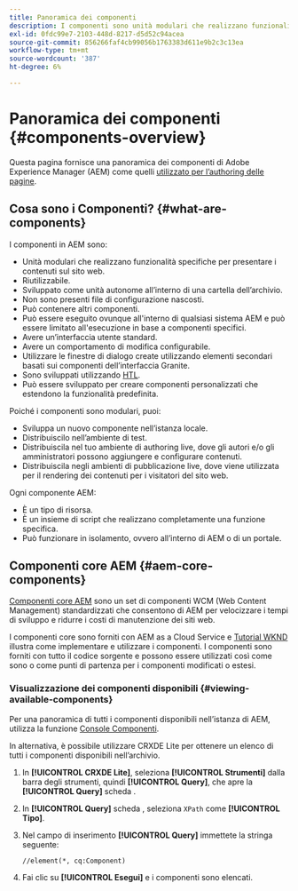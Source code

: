 ```yaml
---
title: Panoramica dei componenti
description: I componenti sono unità modulari che realizzano funzionalità specifiche per presentare i contenuti sul sito web
exl-id: 0fdc99e7-2103-448d-8217-d5d52c94acea
source-git-commit: 856266faf4cb99056b1763383d611e9b2c3c13ea
workflow-type: tm+mt
source-wordcount: '387'
ht-degree: 6%

---
```


# Panoramica dei componenti {#components-overview}

Questa pagina fornisce una panoramica dei componenti di Adobe Experience Manager (AEM) come quelli [utilizzato per l’authoring delle pagine](/help/sites-cloud/authoring/fundamentals/components.md).

## Cosa sono i Componenti? {#what-are-components}

I componenti in AEM sono:

* Unità modulari che realizzano funzionalità specifiche per presentare i contenuti sul sito web.
* Riutilizzabile.
* Sviluppato come unità autonome all’interno di una cartella dell’archivio.
* Non sono presenti file di configurazione nascosti.
* Può contenere altri componenti.
* Può essere eseguito ovunque all&#39;interno di qualsiasi sistema AEM e può essere limitato all&#39;esecuzione in base a componenti specifici.
* Avere un’interfaccia utente standard.
* Avere un comportamento di modifica configurabile.
* Utilizzare le finestre di dialogo create utilizzando elementi secondari basati sui componenti dell’interfaccia Granite.
* Sono sviluppati utilizzando [HTL](https://experienceleague.adobe.com/docs/experience-manager-htl/using/overview.html?lang=it).
* Può essere sviluppato per creare componenti personalizzati che estendono la funzionalità predefinita.

Poiché i componenti sono modulari, puoi:

* Sviluppa un nuovo componente nell’istanza locale.
* Distribuiscilo nell’ambiente di test.
* Distribuiscila nel tuo ambiente di authoring live, dove gli autori e/o gli amministratori possono aggiungere e configurare contenuti.
* Distribuiscila negli ambienti di pubblicazione live, dove viene utilizzata per il rendering dei contenuti per i visitatori del sito web.

Ogni componente AEM:

* È un tipo di risorsa.
* È un insieme di script che realizzano completamente una funzione specifica.
* Può funzionare in isolamento, ovvero all’interno di AEM o di un portale.

## Componenti core AEM {#aem-core-components}

[Componenti core AEM](https://experienceleague.adobe.com/docs/experience-manager-core-components/using/introduction.html?lang=it) sono un set di componenti WCM (Web Content Management) standardizzati che consentono di AEM per velocizzare i tempi di sviluppo e ridurre i costi di manutenzione dei siti web.

I componenti core sono forniti con AEM as a Cloud Service e [Tutorial WKND](/help/implementing/developing/introduction/develop-wknd-tutorial.md) illustra come implementare e utilizzare i componenti. I componenti sono forniti con tutto il codice sorgente e possono essere utilizzati così come sono o come punti di partenza per i componenti modificati o estesi.

### Visualizzazione dei componenti disponibili {#viewing-available-components}

Per una panoramica di tutti i componenti disponibili nell’istanza di AEM, utilizza la funzione [Console Componenti](/help/sites-cloud/authoring/features/components-console.md).

In alternativa, è possibile utilizzare CRXDE Lite per ottenere un elenco di tutti i componenti disponibili nell’archivio.

1. In **[!UICONTROL CRXDE Lite]**, seleziona **[!UICONTROL Strumenti]** dalla barra degli strumenti, quindi **[!UICONTROL Query]**, che apre la **[!UICONTROL Query]** scheda .

1. In **[!UICONTROL Query]** scheda , seleziona `XPath` come **[!UICONTROL Tipo]**.

1. Nel campo di inserimento **[!UICONTROL Query]** immettete la stringa seguente:

   `//element(*, cq:Component)`

1. Fai clic su **[!UICONTROL Esegui]** e i componenti sono elencati.
